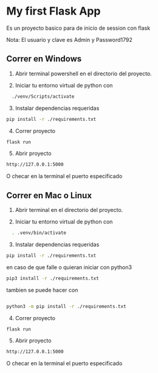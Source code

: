 
# My first Flask App

Es un proyecto basico para de inicio de session con flask

Nota: El usuario y clave es Admin y Password1792



## Correr en Windows

1. Abrir terminal powershell en el directorio del proyecto.


2. Iniciar tu entorno virtual de python con
```bash
  ./venv/Scripts/activate
```

3. Instalar dependencias requeridas
```bash
pip install -r ./requirements.txt
```

4. Correr proyecto
```bash
flask run
```

5. Abrir proyecto
```bash
http://127.0.0.1:5000
```

O checar en la terminal el puerto especificado


## Correr en Mac o Linux

1. Abrir terminal en el directorio del proyecto.


2. Iniciar tu entorno virtual de python con
```bash
  . .venv/bin/activate
```

3. Instalar dependencias requeridas
```bash
pip install -r ./requirements.txt
```

en caso de que falle o quieran iniciar con python3

```bash
pip3 install -r ./requirements.txt
```

tambien se puede hacer con
```bash

python3 -m pip install -r ./requirements.txt

```

4. Correr proyecto
```bash
flask run
```

5. Abrir proyecto
```bash
http://127.0.0.1:5000
```

O checar en la terminal el puerto especificado